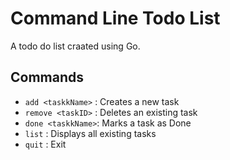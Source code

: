 # Command Line Todo List

A todo do list craated using Go.

## Commands

- `add <taskkName>` : Creates a new task
- `remove <taskID>` : Deletes an existing task
- `done <taskkName>`: Marks a task as Done
- `list` : Displays all existing tasks
- `quit` : Exit
